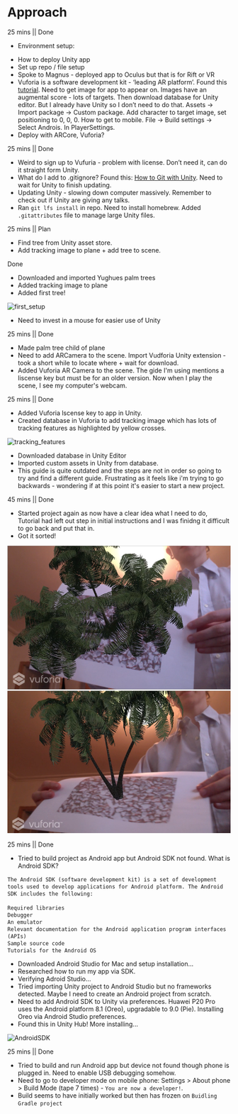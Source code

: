 # Approach

25 mins || Done
- Environment setup: 
* How to deploy Unity app 
* Set up repo / file setup
* Spoke to Magnus - deployed app to Oculus but that is for Rift or VR
* Vuforia is a software development kit - ‘leading AR platform’. Found this [tutorial](https://www.youtube.com/watch?v=HnjbTytHH6U). Need to get image for app to appear on. Images have an augmental score - lots of targets. Then download database for Unity editor. But I already have Unity so I don’t need to do that.
Assets -> Import package -> Custom package. 
Add character to target image, set positioning to 0, 0, 0. 
How to get to mobile. File -> Build settings -> Select Androis. In PlayerSettings. 
* Deploy with ARCore, Vuforia?

25 mins || Done
* Weird to sign up to Vufuria - problem with license. Don’t need it, can do it straight form Unity.
* What do I add to .gitignore? Found this: [How to Git with Unity](https://thoughtbot.com/blog/how-to-git-with-unity). Need to wait for Unity to finish updating.
* Updating Unity - slowing down computer massively. Remember to check out if Unity are giving any talks.
* Ran `git lfs install` in repo. Need to install homebrew. Added `.gitattributes` file to manage large Unity files.

25 mins || Plan
* Find tree from Unity asset store. 
* Add tracking image to plane + add tree to scene.

Done
* Downloaded and imported Yughues palm trees
* Added tracking image to plane
* Added first tree! 

![first_setup](images/first_setup.png)

* Need to invest in a mouse for easier use of Unity

25 mins || Done
* Made palm tree child of plane
* Need to add ARCamera to the scene. Import Vudforia Unity extension - took a short while to locate where + wait for download.
* Added Vuforia AR Camera to the scene. The gide I'm using mentions a liscense key but must be for an older version. Now when I play the scene, I see my computer's webcam.

25 mins || Done
* Added Vuforia lscense key to app in Unity.
* Created database in Vuforia to add tracking image which has lots of tracking features as highlighted by yellow crosses.

![tracking_features](images/tracking_features.png)
* Downloaded database in Unity Editor
* Imported custom assets in Unity from database.
* This guide is quite outdated and the steps are not in order so going to try and find a different guide. Frustrating as it feels like i'm trying to go backwards - wondering if at this point it's easier to start a new project.

45 mins || Done
* Started project again as now have a clear idea what I need to do, Tutorial had left out step in initial instructions and I was finidng it difficult to go back and put that in.
* Got it sorted!

![ar_tree_side](images/AR_top.png)
![ar_tree_top](images/AR_side.png) <br>


25 mins || Done
* Tried to build project as Android app but Android SDK not found. What is Android SDK? 

```
The Android SDK (software development kit) is a set of development tools used to develop applications for Android platform. The Android SDK includes the following:

Required libraries
Debugger
An emulator
Relevant documentation for the Android application program interfaces (APIs)
Sample source code
Tutorials for the Android OS
```
* Downloaded Android Studio for Mac and setup installation... 
* Researched how to run my app via SDK. 
* Verifying Adroid Studio... 
* Tried importing Unity project to Android Studio but no frameworks detected. Maybe I need to create an Android project from scratch.
* Need to add Android SDK to Unity via preferences. Huawei P20 Pro uses the Android platform 8.1 (Oreo), upgradable to 9.0 (Pie). Installing Oreo via Android Studio preferences. 
* Found this in Unity Hub! More installing...

![AndroidSDK](images/AndroidSDK.png)

25 mins || Done
* Tried to build and run Android app but device not found though phone is plugged in. Need to enable USB debugging somehow.
* Need to go to developer mode on mobile phone: Settings > About phone > Build Mode (tape 7 times) - `You are now a developer!`. 
* Build seems to have initially worked but then has frozen on `Buidling Gradle project`